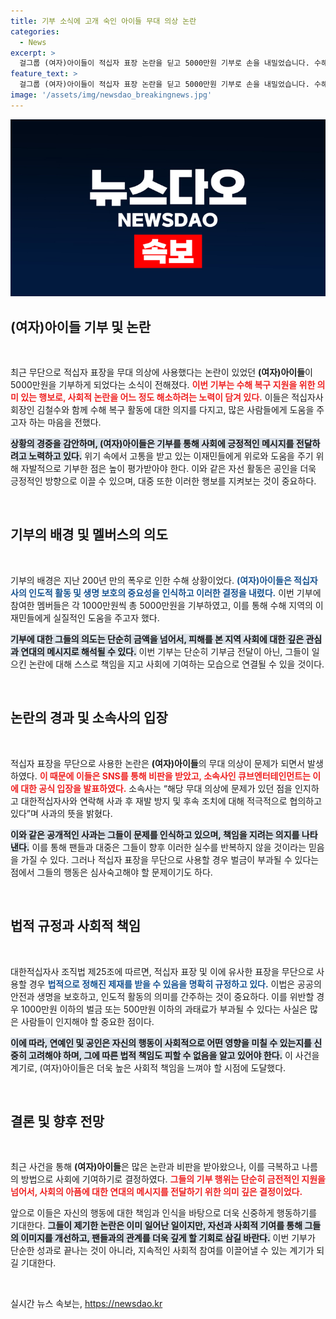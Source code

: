 ```yaml
---
title: 기부 소식에 고개 숙인 아이들 무대 의상 논란
categories:
  - News
excerpt: >
  걸그룹 (여자)아이들이 적십자 표장 논란을 딛고 5000만원 기부로 손을 내밀었습니다. 수해 복구 지원에 나선 이들은 인도주의 활동의 중요성을 강조하며 진심어린 마음을 전했습니다. 클릭해서 자세한 이야기를 확인하세요!
feature_text: >
  걸그룹 (여자)아이들이 적십자 표장 논란을 딛고 5000만원 기부로 손을 내밀었습니다. 수해 복구 지원에 나선 이들은 인도주의 활동의 중요성을 강조하며 진심어린 마음을 전했습니다. 클릭해서 자세한 이야기를 확인하세요!
image: '/assets/img/newsdao_breakingnews.jpg'
---
```


<p><img src="/assets/img/newsdao_breakingnews.jpg" alt="pcversion 속보" /></p>

<h2 data-ke-size="size26">(여자)아이들 기부 및 논란</h2>

<p data-ke-size="size16">&nbsp;</p>

<p>최근 무단으로 적십자 표장을 무대 의상에 사용했다는 논란이 있었던 <b>(여자)아이들</b>이 5000만원을 기부하게 되었다는 소식이 전해졌다. <b><span style="color: #ee2323;">이번 기부는 수해 복구 지원을 위한 의미 있는 행보로, 사회적 논란을 어느 정도 해소하려는 노력이 담겨 있다.</span></b> 이들은 적십자사 회장인 김철수와 함께 수해 복구 활동에 대한 의지를 다지고, 많은 사람들에게 도움을 주고자 하는 마음을 전했다. </p>

<p><b><span style="background-color: #21538527;">상황의 경중을 감안하며, (여자)아이들은 기부를 통해 사회에 긍정적인 메시지를 전달하려고 노력하고 있다.</span></b> 위기 속에서 고통을 받고 있는 이재민들에게 위로와 도움을 주기 위해 자발적으로 기부한 점은 높이 평가받아야 한다. 이와 같은 자선 활동은 공인을 더욱 긍정적인 방향으로 이끌 수 있으며, 대중 또한 이러한 행보를 지켜보는 것이 중요하다. </p>

<p data-ke-size="size16">&nbsp;</p>

<h2 data-ke-size="size26">기부의 배경 및 멜버스의 의도</h2>

<p data-ke-size="size16">&nbsp;</p>

<p>기부의 배경은 지난 200년 만의 폭우로 인한 수해 상황이었다. <b><span style="color: #1a5490;">(여자)아이들은 적십자사의 인도적 활동 및 생명 보호의 중요성을 인식하고 이러한 결정을 내렸다.</span></b> 이번 기부에 참여한 멤버들은 각 1000만원씩 총 5000만원을 기부하였고, 이를 통해 수해 지역의 이재민들에게 실질적인 도움을 주고자 했다. </p>

<p><b><span style="background-color: #21538527;">기부에 대한 그들의 의도는 단순히 금액을 넘어서, 피해를 본 지역 사회에 대한 깊은 관심과 연대의 메시지로 해석될 수 있다.</span></b> 이번 기부는 단순히 기부금 전달이 아닌, 그들이 일으킨 논란에 대해 스스로 책임을 지고 사회에 기여하는 모습으로 연결될 수 있을 것이다.</p>

<p data-ke-size="size16">&nbsp;</p>

<h2 data-ke-size="size26">논란의 경과 및 소속사의 입장</h2>

<p data-ke-size="size16">&nbsp;</p>

<p>적십자 표장을 무단으로 사용한 논란은 <b>(여자)아이들</b>의 무대 의상이 문제가 되면서 발생하였다. <b><span style="color: #ee2323;">이 때문에 이들은 SNS를 통해 비판을 받았고, 소속사인 큐브엔터테인먼트는 이에 대한 공식 입장을 발표하였다.</span></b> 소속사는 “해당 무대 의상에 문제가 있던 점을 인지하고 대한적십자사와 연락해 사과 후 재발 방지 및 후속 조치에 대해 적극적으로 협의하고 있다”며 사과의 뜻을 밝혔다. </p>

<p><b><span style="background-color: #21538527;">이와 같은 공개적인 사과는 그들이 문제를 인식하고 있으며, 책임을 지려는 의지를 나타낸다.</span></b> 이를 통해 팬들과 대중은 그들이 향후 이러한 실수를 반복하지 않을 것이라는 믿음을 가질 수 있다. 그러나 적십자 표장을 무단으로 사용할 경우 벌금이 부과될 수 있다는 점에서 그들의 행동은 심사숙고해야 할 문제이기도 하다.</p>

<p data-ke-size="size16">&nbsp;</p>

<h2 data-ke-size="size26">법적 규정과 사회적 책임</h2>

<p data-ke-size="size16">&nbsp;</p>

<p>대한적십자사 조직법 제25조에 따르면, 적십자 표장 및 이에 유사한 표장을 무단으로 사용할 경우 <b><span style="color: #1a5490;">법적으로 정해진 제재를 받을 수 있음을 명확히 규정하고 있다.</span></b> 이법은 공공의 안전과 생명을 보호하고, 인도적 활동의 의미를 간주하는 것이 중요하다. 이를 위반할 경우 1000만원 이하의 벌금 또는 500만원 이하의 과태료가 부과될 수 있다는 사실은 많은 사람들이 인지해야 할 중요한 점이다. </p>

<p><b><span style="background-color: #21538527;">이에 따라, 연예인 및 공인은 자신의 행동이 사회적으로 어떤 영향을 미칠 수 있는지를 신중히 고려해야 하며, 그에 따른 법적 책임도 피할 수 없음을 알고 있어야 한다.</span></b> 이 사건을 계기로, (여자)아이들은 더욱 높은 사회적 책임을 느껴야 할 시점에 도달했다.</p>

<p data-ke-size="size16">&nbsp;</p>

<h2 data-ke-size="size26">결론 및 향후 전망</h2>

<p data-ke-size="size16">&nbsp;</p>

<p>최근 사건을 통해 <b>(여자)아이들</b>은 많은 논란과 비판을 받아왔으나, 이를 극복하고 나름의 방법으로 사회에 기여하기로 결정하였다. <b><span style="color: #ee2323;">그들의 기부 행위는 단순히 금전적인 지원을 넘어서, 사회의 아픔에 대한 연대의 메시지를 전달하기 위한 의미 깊은 결정이었다.</span></b> </p>

<p>앞으로 이들은 자신의 행동에 대한 책임과 인식을 바탕으로 더욱 신중하게 행동하기를 기대한다. <b><span style="background-color: #21538527;">그들이 제기한 논란은 이미 일어난 일이지만, 자선과 사회적 기여를 통해 그들의 이미지를 개선하고, 팬들과의 관계를 더욱 깊게 할 기회로 삼길 바란다.</span></b> 이번 기부가 단순한 성과로 끝나는 것이 아니라, 지속적인 사회적 참여를 이끌어낼 수 있는 계기가 되길 기대한다. </p>

<p data-ke-size="size16">&nbsp;</p>
실시간 뉴스 속보는, <a href="https://newsdao.kr" rel="dofollow">https://newsdao.kr</a>


